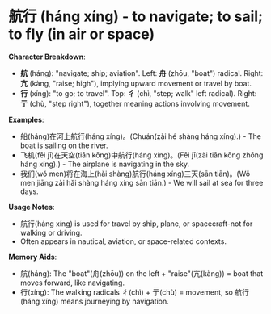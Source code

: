 # **航行 (háng xíng) - to navigate; to sail; to fly (in air or space)**

**Character Breakdown**:  
- **航** (háng): "navigate; ship; aviation". Left: **舟** (zhōu, "boat") radical. Right: **亢** (kàng, "raise; high"), implying upward movement or travel by boat.  
- **行** (xíng): "to go; to travel". Top: **彳** (chì, "step; walk" left radical). Right: **亍** (chù, "step right"), together meaning actions involving movement.

**Examples**:  
- 船(háng)在河上航行(háng xíng)。(Chuán(zài hé shàng háng xíng).) - The boat is sailing on the river.  
- 飞机(fēi jī)在天空(tiān kōng)中航行(háng xíng)。(Fēi jī(zài tiān kōng zhōng háng xíng).) - The airplane is navigating in the sky.  
- 我们(wǒ men)将在海上(hǎi shàng)航行(háng xíng)三天(sān tiān)。(Wǒ men jiāng zài hǎi shàng háng xíng sān tiān.) - We will sail at sea for three days.

**Usage Notes**:  
- 航行(háng xíng) is used for travel by ship, plane, or spacecraft-not for walking or driving.  
- Often appears in nautical, aviation, or space-related contexts.

**Memory Aids**:  
- 航(háng): The "boat"(舟(zhōu)) on the left + "raise"(亢(kàng)) = boat that moves forward, like navigating.  
- 行(xíng): The walking radicals 彳(chì) + 亍(chù) = movement, so 航行(háng xíng) means journeying by navigation.
